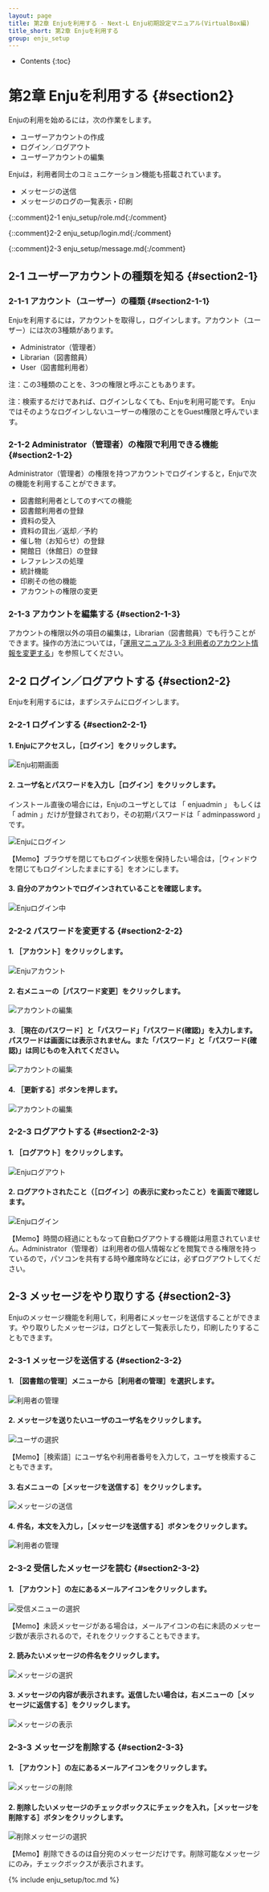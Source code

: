```yaml
---
layout: page
title: 第2章 Enjuを利用する - Next-L Enju初期設定マニュアル(VirtualBox編)
title_short: 第2章 Enjuを利用する
group: enju_setup
---
```


* Contents
{:toc}

第2章 Enjuを利用する {#section2}
================================

Enjuの利用を始めるには，次の作業をします。

* ユーザーアカウントの作成
* ログイン／ログアウト
* ユーザーアカウントの編集

Enjuは，利用者同士のコミュニケーション機能も搭載されています。

* メッセージの送信
* メッセージのログの一覧表示・印刷

{::comment}2-1 enju_setup/role.md{:/comment}

{::comment}2-2 enju_setup/login.md{:/comment}
 
{::comment}2-3 enju_setup/message.md{:/comment}

2-1 ユーザーアカウントの種類を知る {#section2-1}
------------------------------------------------

### 2-1-1 アカウント（ユーザー）の種類 {#section2-1-1}

Enjuを利用するには，アカウントを取得し，ログインします。アカウント（ユーザー）には次の3種類があります。

* Administrator（管理者）
* Librarian（図書館員）
* User（図書館利用者）

注：この3種類のことを、3つの権限と呼ぶこともあります。

注：検索するだけであれば、ログインしなくても、Enjuを利用可能です。
Enju ではそのようなログインしないユーザーの権限のことをGuest権限と呼んでいます。


### 2-1-2 Administrator（管理者）の権限で利用できる機能 {#section2-1-2}

Administrator（管理者）の権限を持つアカウントでログインすると，Enjuで次の機能を利用することができます。

* 図書館利用者としてのすべての機能
* 図書館利用者の登録
* 資料の受入
* 資料の貸出／返却／予約
* 催し物（お知らせ）の登録
* 開館日（休館日）の登録
* レファレンスの処理
* 統計機能
* 印刷その他の機能
* アカウントの権限の変更

### 2-1-3 アカウントを編集する {#section2-1-3}

アカウントの権限以外の項目の編集は，Librarian（図書館員）でも行うことができます。操作の方法については，「[運用マニュアル 3-3 利用者のアカウント情報を変更する](enju_operation_3.html#section3-3)」を参照してください。

2-2 ログイン／ログアウトする {#section2-2}
------------------------------------------

Enjuを利用するには，まずシステムにログインします。

### 2-2-1 ログインする {#section2-2-1}

#### 1. Enjuにアクセスし，［ログイン］をクリックします。  

![Enju初期画面](assets/images/image_initial_001.png)

#### 2. ユーザ名とパスワードを入力し［ログイン］をクリックします。  

インストール直後の場合には，Enjuのユーザとしては 「 enjuadmin 」 もしくは 「 admin 」だけが登録されており，その初期パスワードは「 adminpassword 」です。

![Enjuにログイン](assets/images/image_initial_002.png)

<div class="alert alert-info memo">
【Memo】ブラウザを閉じてもログイン状態を保持したい場合は，［ウィンドウを閉じてもログインしたままにする］をオンにします。
</div>

#### 3. 自分のアカウントでログインされていることを確認します。  

![Enjuログイン中](assets/images/image_initial_003.png)

### 2-2-2 パスワードを変更する {#section2-2-2}

#### 1. ［アカウント］をクリックします。  

![Enjuアカウント](assets/images/image_initial_070.png)

#### 2. 右メニューの［パスワード変更］をクリックします。  

![アカウントの編集](assets/images/image_initial_072.png)

#### 3. ［現在のパスワード］と「パスワード」「パスワード(確認)」を入力します。パスワードは画面には表示されません。また「パスワード」と「パスワード(確認)」は同じものを入れてください。  

![アカウントの編集](assets/images/image_initial_073.png)

#### 4. ［更新する］ボタンを押します。  

![アカウントの編集](assets/images/image_initial_073_2.png)

### 2-2-3 ログアウトする {#section2-2-3}

#### 1. ［ログアウト］をクリックします。

![Enjuログアウト](assets/images/image_initial_003_2.png)

#### 2. ログアウトされたこと（［ログイン］の表示に変わったこと）を画面で確認します。

![Enjuログイン](assets/images/image_initial_001.png)

<div class="alert alert-warning memo">
【Memo】時間の経過にともなって自動ログアウトする機能は用意されていません。Administrator（管理者）は利用者の個人情報などを閲覧できる権限を持っているので，パソコンを共有する時や離席時などには，必ずログアウトしてください。
</div>

2-3 メッセージをやり取りする {#section2-3}
------------------------------------------

Enjuのメッセージ機能を利用して，利用者にメッセージを送信することができます。やり取りしたメッセージは，ログとして一覧表示したり，印刷したりすることもできます。

### 2-3-1 メッセージを送信する {#section2-3-2}

#### 1. ［図書館の管理］メニューから［利用者の管理］を選択します。

![利用者の管理](assets/images/image_initial_005.png)

#### 2. メッセージを送りたいユーザのユーザ名をクリックします。

![ユーザの選択](assets/images/image_initial_006.png)

<div class="alert alert-info memo">
【Memo】［検索語］にユーザ名や利用者番号を入力して，ユーザを検索することもできます。
</div>

#### 3. 右メニューの［メッセージを送信する］をクリックします。

![メッセージの送信](assets/images/image_initial_007.png)

#### 4. 件名，本文を入力し，［メッセージを送信する］ボタンをクリックします。

![利用者の管理](assets/images/image_initial_008.png)

### 2-3-2 受信したメッセージを読む {#section2-3-2}

#### 1. ［アカウント］の左にあるメールアイコンをクリックします。

![受信メニューの選択](assets/images/image_initial_009.png)

<div class="alert alert-info memo">
【Memo】未読メッセージがある場合は，メールアイコンの右に未読のメッセージ数が表示されるので，それをクリックすることもできます。
</div>

#### 2. 読みたいメッセージの件名をクリックします。

![メッセージの選択](assets/images/image_initial_010.png)

#### 3. メッセージの内容が表示されます。返信したい場合は，右メニューの［メッセージに返信する］をクリックします。

![メッセージの表示](assets/images/image_initial_011.png)

### 2-3-3 メッセージを削除する {#section2-3-3}

#### 1. ［アカウント］の左にあるメールアイコンをクリックします。

![メッセージの削除](assets/images/image_initial_009.png)

#### 2. 削除したいメッセージのチェックボックスにチェックを入れ，［メッセージを削除する］ボタンをクリックします。

![削除メッセージの選択](assets/images/image_initial_012_2.png)

<div class="alert alert-info memo">
【Memo】削除できるのは自分宛のメッセージだけです。削除可能なメッセージにのみ，チェックボックスが表示されます。
</div>

{% include enju_setup/toc.md %}
